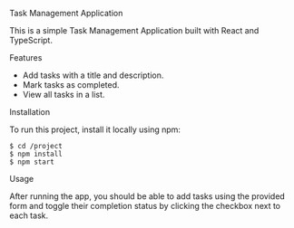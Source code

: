 Task Management Application

This is a simple Task Management Application built with React and TypeScript.

Features

- Add tasks with a title and description.
- Mark tasks as completed.
- View all tasks in a list.

Installation

To run this project, install it locally using npm:

```
$ cd /project
$ npm install
$ npm start
```

Usage

After running the app, you should be able to add tasks using the provided form and toggle their completion status by clicking the checkbox next to each task.




